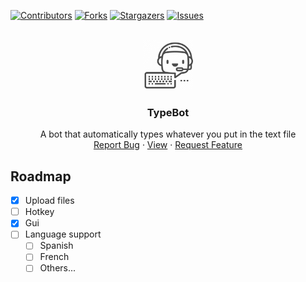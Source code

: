 <a name="readme-top"></a>

[![Contributors][contributors-shield]][contributors-url]
[![Forks][forks-shield]][forks-url]
[![Stargazers][stars-shield]][stars-url]
[![Issues][issues-shield]][issues-url]

<!-- PROJECT LOGO -->
<br />
<div align="center">
  <a href="https://github.com/Cqsei/typebot">
    <img src="extras/logo.png" alt="Logo" width="80" height="80">
  </a>

<h3 align="center">TypeBot</h3>

  <p align="center">
    A bot that automatically types whatever you put in the text file
    <br />
    <a href="https://github.com/cqsei/typebot/issues">Report Bug</a>
    ·
    <a href="https://github.com/cqsei/typebot">View</a>
    ·
    <a href="https://github.com/cqsei/typebot/issues">Request Feature</a>
  </p>
</div>

<!-- ROADMAP -->
## Roadmap

- [x] Upload files
- [ ] Hotkey
- [x] Gui
- [ ] Language support
    - [ ] Spanish
    - [ ] French
    - [ ] Others...

<!-- MARKDOWN LINKS & IMAGES -->
[contributors-shield]: https://img.shields.io/github/contributors/Cqsei/typebot.svg?style=for-the-badge
[contributors-url]: https://github.com/Cqsei/typebot/graphs/contributors
[forks-shield]: https://img.shields.io/github/forks/Cqsei/typebot.svg?style=for-the-badge
[forks-url]: https://github.com/Cqsei/typebot/network/members
[stars-shield]: https://img.shields.io/github/stars/Cqsei/typebot.svg?style=for-the-badge
[stars-url]: https://github.com/Cqsei/typebot/stargazers
[issues-shield]: https://img.shields.io/github/issues/Cqsei/typebot.svg?style=for-the-badge
[issues-url]: https://github.com/Cqsei/typebot/issues
